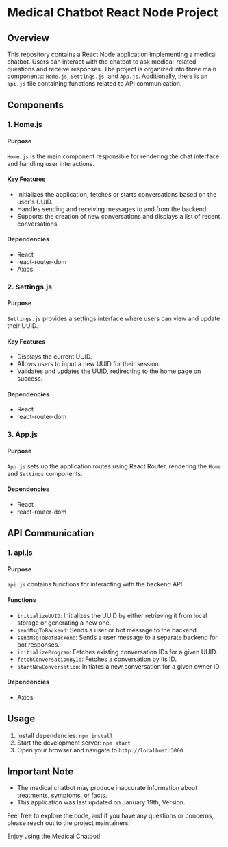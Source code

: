 # Medical Chatbot React Node Project

## Overview

This repository contains a React Node application implementing a medical chatbot. Users can interact with the chatbot to ask medical-related questions and receive responses. The project is organized into three main components: `Home.js`, `Settings.js`, and `App.js`. Additionally, there is an `api.js` file containing functions related to API communication.

## Components

### 1. Home.js

#### Purpose

`Home.js` is the main component responsible for rendering the chat interface and handling user interactions.

#### Key Features

- Initializes the application, fetches or starts conversations based on the user's UUID.
- Handles sending and receiving messages to and from the backend.
- Supports the creation of new conversations and displays a list of recent conversations.

#### Dependencies

- React
- react-router-dom
- Axios

### 2. Settings.js

#### Purpose

`Settings.js` provides a settings interface where users can view and update their UUID.

#### Key Features

- Displays the current UUID.
- Allows users to input a new UUID for their session.
- Validates and updates the UUID, redirecting to the home page on success.

#### Dependencies

- React
- react-router-dom

### 3. App.js

#### Purpose

`App.js` sets up the application routes using React Router, rendering the `Home` and `Settings` components.

#### Dependencies

- React
- react-router-dom

## API Communication

### 1. api.js

#### Purpose

`api.js` contains functions for interacting with the backend API.

#### Functions

- `initializeUUID`: Initializes the UUID by either retrieving it from local storage or generating a new one.
- `sendMsgToBackend`: Sends a user or bot message to the backend.
- `sendMsgToBotBackend`: Sends a user message to a separate backend for bot responses.
- `initializeProgram`: Fetches existing conversation IDs for a given UUID.
- `fetchConversationById`: Fetches a conversation by its ID.
- `startNewConversation`: Initiates a new conversation for a given owner ID.

#### Dependencies

- Axios

## Usage

1. Install dependencies: `npm install`
2. Start the development server: `npm start`
3. Open your browser and navigate to `http://localhost:3000`

## Important Note

- The medical chatbot may produce inaccurate information about treatments, symptoms, or facts.
- This application was last updated on January 19th, Version.

Feel free to explore the code, and if you have any questions or concerns, please reach out to the project maintainers.

Enjoy using the Medical Chatbot!
